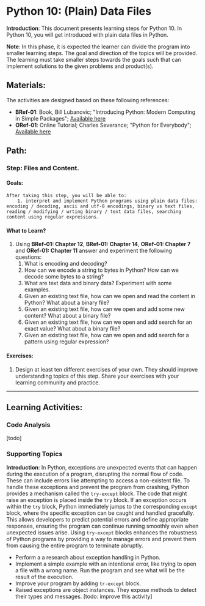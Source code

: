 # Python 10: (Plain) Data Files

**Introduction**: This document presents learning steps for Python 10. In Python 10, you will get introduced with plain data files in Python.

**Note**: In this phase, it is expected the learner can divide the program into smaller learning steps. The goal and direction of the topics will be provided. The learning must take smaller steps towards the goals such that can implement solutions to the given problems and product(s).

## Materials:

The activities are designed based on these following references:

- **BRef-01**: Book, Bill Lubanovic; "Introducing Python: Modern Computing in Simple Packages"; [Available here](https://www.oreilly.com/library/view/introducing-python-2nd/9781492051374/)
- **ORef-01**: Online Tutorial; Charles Severance; "Python for Everybody"; [Available here](https://books.trinket.io/pfe/index.html)


## Path:

### Step: Files and Content.

#### Goals:

```
After taking this step, you will be able to:
	1. interpret and implement Python programs using plain data files: encoding / decoding, ascii and utf-8 encodings, binary vs text files, reading / modifying / wrting binary / text data files, searching content using regular expressions.
```

#### What to Learn?

1. Using **BRef-01: Chapter 12**, **BRef-01: Chapter 14**, **ORef-01: Chapter 7** and **ORef-01: Chapter 11** answer and experiment the following questions:
   1. What is encoding and decoding?
   2. How can we encode a string to bytes in Python? How can we decode some bytes to a string?
   3. What are text data and binary data? Experiment with some examples.
   4. Given an existing text file, how can we open and read the content in Python? What about a binary file?
   5. Given an existing text file, how can we open and add some new content? What about a binary file?
   6. Given an existing text file, how can we open and add search for an exact value? What about a binary file?
   7. Given an existing text file, how can we open and add search for a pattern using regular expression?

#### Exercises:

1. Design at least ten different exercises of your own. They should improve understanding topics of this step. Share your exercises with your learning community and practice.


<hr>

## Learning Activities:

### Code Analysis
[todo]

### Supporting Topics

**Introduction**: In Python, exceptions are unexpected events that can happen during the execution of a program, disrupting the normal flow of code. These can include errors like attempting to access a non-existent file. To handle these exceptions and prevent the program from crashing, Python provides a mechanism called the `try-except` block. The code that might raise an exception is placed inside the `try` block. If an exception occurs within the `try` block, Python immediately jumps to the corresponding `except` block, where the specific exception can be caught and handled gracefully. This allows developers to predict potential errors and define appropriate responses, ensuring the program can continue running smoothly even when unexpected issues arise. Using `try-except` blocks enhances the robustness of Python programs by providing a way to manage errors and prevent them from causing the entire program to terminate abruptly.
- Perform a a research about exception handling in Python.
- Implement a simple example with an intentional error, like trying to open a file with a wrong name. Run the program and see what will be the result of the execution.
- Improve your program by adding `tr-except` block.
- Raised exceptions are object instances. They expose methods to detect their types and messages. [todo: improve this activity]
